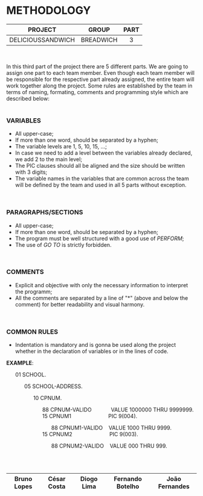# METHODOLOGY

| PROJECT | GROUP | PART |
| ------- | ------|:----:|
| DELICIOUSSANDWICH | BREADWICH | 3 |
</br>

In this third part of the project there are 5 different parts.
We are going to assign one part to each team member.
Even though each team member will be responsible for the respective part already assigned, the entire team will work together along the project.
Some rules are established by the team in terms of naming, formating, comments and programming style which are described below:
</br>
</br>

### VARIABLES
- All upper-case;
- If more than one word, should be separated by a hyphen;
- The variable levels are 1, 5, 10, 15, ...;
- In case we need to add a level between the variables already declared, we add 2 to the main level;
- The PIC clauses should all be aligned and the size should be written with 3 digits;
- The variable names in the variables that are common across the team will be defined by the team and used in all 5 parts without exception.
</br>

### PARAGRAPHS/SECTIONS
- All upper-case;
- If more than one word, should be separated by a hyphen;
- The program must be well structured with a good use of *PERFORM*;
- The use of *GO TO* is strictly forbidden.
</br>

### COMMENTS
- Explicit and objective with only the necessary information to interpret the programm;
- All the comments are separated by a line of "*" (above and below the comment) for better readability and visual harmony. 
</br>

### COMMON RULES
- Indentation is mandatory and is gonna be used along the project whether in the declaration of variables or in the lines of code.

**EXAMPLE**:
<ul>
01 SCHOOL.
<ul>
05 SCHOOL-ADDRESS.
<ul>      
10 CPNUM. </br>
<ul>
88 CPNUM-VALIDO &nbsp;&nbsp;&nbsp;&nbsp;&nbsp;&nbsp;&nbsp;&nbsp;&nbsp;&nbsp;&nbsp; VALUE 1000000 THRU 9999999. </br>
15 CPNUM1 &nbsp;&nbsp;&nbsp;&nbsp;&nbsp;&nbsp;&nbsp;&nbsp;&nbsp;&nbsp;&nbsp;&nbsp;&nbsp;&nbsp;&nbsp;&nbsp;&nbsp;&nbsp;&nbsp;&nbsp;&nbsp;&nbsp;&nbsp; PIC 9(004).
<ul>
88 CPNUM1-VALIDO &nbsp;&nbsp; VALUE 1000 THRU 9999.
</ul>
15 CPNUM2 &nbsp;&nbsp;&nbsp;&nbsp;&nbsp;&nbsp;&nbsp;&nbsp;&nbsp;&nbsp;&nbsp;&nbsp;&nbsp;&nbsp;&nbsp;&nbsp;&nbsp;&nbsp;&nbsp;&nbsp;&nbsp;&nbsp;&nbsp; PIC 9(003).
<ul>
88 CPNUM2-VALIDO &nbsp;&nbsp; VALUE 000 THRU 999.
</ul>
</ul>
</ul>
</ul>
</ul>

</br>
</br>

| Bruno Lopes | César Costa | Diogo Lima | Fernando Botelho | João Fernandes |
| ------ | ------ | ------ | ------ | ------ |
